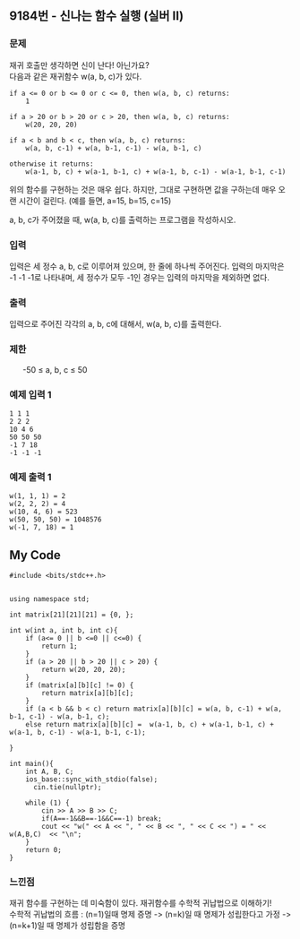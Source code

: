## 9184번 - 신나는 함수 실행 (실버 II)

### 문제
재귀 호출만 생각하면 신이 난다! 아닌가요? <br>
다음과 같은 재귀함수 w(a, b, c)가 있다.
```
if a <= 0 or b <= 0 or c <= 0, then w(a, b, c) returns:
    1

if a > 20 or b > 20 or c > 20, then w(a, b, c) returns:
    w(20, 20, 20)

if a < b and b < c, then w(a, b, c) returns:
    w(a, b, c-1) + w(a, b-1, c-1) - w(a, b-1, c)

otherwise it returns:
    w(a-1, b, c) + w(a-1, b-1, c) + w(a-1, b, c-1) - w(a-1, b-1, c-1)
```
위의 함수를 구현하는 것은 매우 쉽다. 하지만, 그대로 구현하면 값을 구하는데 매우 오랜 시간이 걸린다. (예를 들면, a=15, b=15, c=15) <br>

a, b, c가 주어졌을 때, w(a, b, c)를 출력하는 프로그램을 작성하시오.

### 입력
입력은 세 정수 a, b, c로 이루어져 있으며, 한 줄에 하나씩 주어진다. 
입력의 마지막은 -1 -1 -1로 나타내며, 세 정수가 모두 -1인 경우는 입력의 마지막을 제외하면 없다.

### 출력
입력으로 주어진 각각의 a, b, c에 대해서, w(a, b, c)를 출력한다.

### 제한
<ol> -50 ≤ a, b, c ≤ 50 </ol>

### 예제 입력 1
```
1 1 1
2 2 2
10 4 6
50 50 50
-1 7 18
-1 -1 -1
```
### 예제 출력 1
```
w(1, 1, 1) = 2
w(2, 2, 2) = 4
w(10, 4, 6) = 523
w(50, 50, 50) = 1048576
w(-1, 7, 18) = 1
```

## My Code
```
#include <bits/stdc++.h>


using namespace std;

int matrix[21][21][21] = {0, };

int w(int a, int b, int c){
    if (a<= 0 || b <=0 || c<=0) {
        return 1;
    }
    if (a > 20 || b > 20 || c > 20) {
        return w(20, 20, 20);
    }
    if (matrix[a][b][c] != 0) {
        return matrix[a][b][c];
    }
    if (a < b && b < c) return matrix[a][b][c] = w(a, b, c-1) + w(a, b-1, c-1) - w(a, b-1, c);
    else return matrix[a][b][c] =  w(a-1, b, c) + w(a-1, b-1, c) + w(a-1, b, c-1) - w(a-1, b-1, c-1);

}

int main(){
    int A, B, C;
    ios_base::sync_with_stdio(false);
	  cin.tie(nullptr);
	
    while (1) {
        cin >> A >> B >> C;
        if(A==-1&&B==-1&&C==-1) break;
        cout << "w(" << A << ", " << B << ", " << C << ") = " << w(A,B,C)  << "\n";
    }
    return 0;
}
```

### 느낀점
재귀 함수를 구현하는 데 미숙함이 있다. 재귀함수를 수학적 귀납법으로 이해하기! <br>
수학적 귀납법의 흐름 : (n=1)일때 명제 증명 -&gt; (n=k)일 때 명제가 성립한다고 가정 -&gt; (n=k+1)일 때 명제가 성립함을 증명
